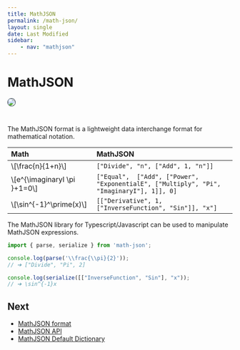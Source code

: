 ```yaml
---
title: MathJSON
permalink: /math-json/
layout: single
date: Last Modified
sidebar:
    - nav: "mathjson"
---
```

<script type='module'>
    import {renderMathInDocument} from '//unpkg.com/mathlive/dist/mathlive.min.mjs';
    renderMathInDocument({ 
      renderAccessibleContent: false,
      TeX: { 
        delimiters: {
          inline: [['\\(', '\\)']],
          display: [
            ['$$', '$$'],
            ['\\[', '\\]'],
          ],
        },
        processEnvironments : false 
      },
      asciiMath: null,
    });
</script>
# MathJSON

<img src='/assets/MathJSON-1.png' style='margin-bottom:2em;  border-radius:8px; border:1px solid #203346'>

The MathJSON format is a lightweight data interchange format for mathematical
notation.

| Math                      | MathJSON                                                                  |
| :------------------------- | :------------------------------------------------------------------------ |
| \\[\frac{n}{1+n}\\]            | `["Divide", "n", ["Add", 1, "n"]]`                                        |
| \\[e^{\imaginaryI \pi }+1=0\\] | `["Equal",  ["Add", ["Power", "ExponentialE", ["Multiply", "Pi", "ImaginaryI"], 1]], 0]` |
| \\[\sin^{-1}^\prime(x)\\]      | `[["Derivative", 1, ["InverseFunction", "Sin"]], "x"]`                    |



The MathJSON library for Typescript/Javascript can be used to manipulate 
MathJSON expressions.

```js
import { parse, serialize } from 'math-json';

console.log(parse('\\frac{\\pi}{2}'));
// ➔ ["Divide", "Pi", 2]

console.log(serialize([["InverseFunction", "Sin"], "x"));
// ➔ \sin^{-1}x

```

## Next

- [MathJSON format](/guides/math-json-format)
- [MathJSON API](/docs/mathjson)
- [MathJSON Default Dictionary](/guides/math-json-dictionary)
